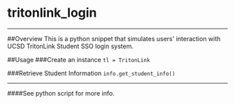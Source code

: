 # tritonlink_login
---
##Overview
This is a python snippet that simulates users' interaction with UCSD TritonLink Student SSO login system.

##Usage
###Create an instance
`
tl = TritonLink
` 

###Retrieve Student Information
`
info.get_student_info()
`

---

####See python script for more info.